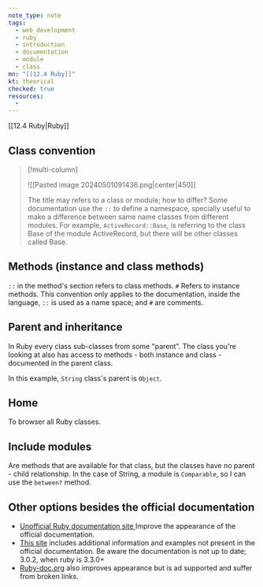```yaml
---
note_type: note
tags:
  - web_development
  - ruby
  - introduction
  - documentation
  - module
  - class
mn: "[[12.4 Ruby]]"
kt: theorical
checked: true
resources:
  -
---
```

[[12.4 Ruby|Ruby]]

## Class convention
>[!multi-column]
>
>![[Pasted image 20240501091436.png|center|450]]
>
>The title may refers to a class or module; how to differ? Some documentation use the `::` to define a namespace, specially useful to make a difference between same name classes from different modules. For example, `ActiveRecord::Base`, is referring to the class Base of the module ActiveRecord, but there will be other classes called Base. 

## Methods (instance and class methods)
`::` in the method's section refers to class methods. `#` Refers to instance methods. This convention only applies to the documentation, inside the language, `::` is used as a name space; and `#` are comments. 

## Parent and inheritance
In Ruby every class sub-classes from some "parent".  The class you're looking at also has access to methods - both instance and class - documented in the parent class.

In this example, `String` class's parent is `Object`. 

## Home
To browser all Ruby classes. 

## Include modules
Are methods that are available for that class, but the classes have no parent - child relationship. In the case of String, a module is `Comparable`, so I can use the `between?` method. 

## Other options besides the official documentation 
- [Unofficial Ruby documentation site ](https://rubyapi.org/) Improve the appearance of the official documentation.
- [This site](https://rubydoc.info/stdlib/core) includes additional information and examples not present in the official documentation. Be aware the documentation is not up to date; 3.0.2, when ruby is 3.3.0+
- [Ruby-doc.org](https://ruby-doc.org/) also improves appearance but is ad supported and suffer from broken links.
